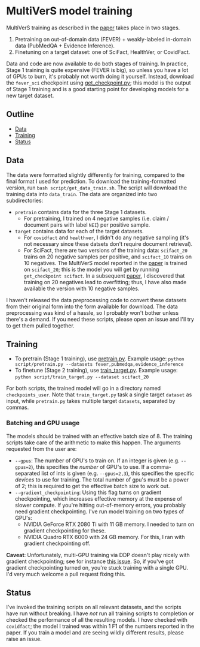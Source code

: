 # MultiVerS model training

MultiVerS training as described in the [paper](https://arxiv.org/abs/2112.01640) takes place in two stages.

1. Pretraining on out-of-domain data (FEVER) + weakly-labeled in-domain data (PubMedQA + Evidence Inference).
2. Finetuning on a target dataset: one of SciFact, HealthVer, or CovidFact.

Data and code are now available to do both stages of training. In practice, Stage 1 training is quite expensive (FEVER is big), so unless you have a lot of GPUs to burn, it's probably not worth doing it yourself. Instead, download the `fever_sci` checkpoint using [get_checkpoint.py](../script/get_checkpoint.py); this model is the output of Stage 1 training and is a good starting point for developing models for a new target dataset.

## Outline

- [Data](#data)
- [Training](#training)
- [Status](#status)

## Data

The data were formatted slightly differently for training, compared to the final format I used for prediction. To download the training-formatted version, run `bash script/get_data_train.sh`. The script will download the training data into `data_train`. The data are organized into two subdirectories:

- `pretrain` contains data for the three Stage 1 datasets.
  - For pretraining, I trained on 4 negative samples (i.e. claim / document pairs with label `NEI`) per positive sample.
- `target` contains data for each of the target datasets.
  - For `covidfact` and `healthver`, I didn't do any negative sampling (it's not necessary since these datsets don't require document retrieval).
  - For SciFact, there are two versions of the training data: `scifact_20` trains on 20 negative samples per positive, and `scifact_10` trains on 10 negatives. The MultiVerS model reported in the [paper](https://arxiv.org/abs/2112.01640) is trained on `scifact_20`; this is the model you will get by running `get_checkpoint scifact`. In a subsequent [paper](https://arxiv.org/abs/2210.13777), I discovered that training on 20 negatives lead to overfitting; thus, I have also made available the version with 10 negative samples.

I haven't released the data preprocessing code to convert these datasets from their original form into the form available for download. The data preprocessing was kind of a hassle, so I probably won't bother unless there's a demand. If you need these scripts, please open an issue and I'll try to get them pulled together.

## Training

- To pretrain (Stage 1 training), use [pretrain.py](../script/pretrain.py).
  Example usage: `python script/pretrain.py --datasets fever,pubmedqa,evidence_inference`
- To finetune (Stage 2 training), use [train_target.py](../script/train_target.py).
  Example usage: `python script/train_target.py --dataset scifact_20`

For both scripts, the trained model will go in a directory named `checkpoints_user`. Note that `train_target.py` task a single target `dataset` as input, while `pretrain.py` takes multiple target `datasets`, separated by commas.

### Batching and GPU usage

The models should be trained with an effective batch size of 8. The training scripts take care of the arithmetic to make this happen. The arguments requested from the user are:

- `--gpus`: The number of GPU's to train on. If an integer is given (e.g. `--gpus=2`), this specifies the *number* of GPU's to use. If a comma-separated list of ints is given (e.g. `--gpus=2,3`), this specifies the specific *devices* to use for training. The total number of gpu's must be a power of 2; this is required to get the effective batch size to work out.
- `--gradient_checkpointing`: Using this flag turns on gradient checkpointing, which increases effective memory at the expense of slower compute. If you're hitting out-of-memory errors, you probably need gradient checkpointing. I've run model training on two types of GPU's:
  - NVIDIA GeForce RTX 2080 Ti with 11 GB memory. I needed to turn on gradient checkpointing for these.
  - NVIDIA Quadro RTX 6000 with 24 GB memory. For this, I ran with gradient checkpointing off.

**Caveat**: Unfortunately, multi-GPU training via DDP doesn't play nicely with gradient checkpointing; see for instance [this issue](https://lightning.ai/forums/t/gradient-checkpointing-ddp-nan/398). So, if you've got gradient checkpointing turned on, you're stuck training with a single GPU. I'd very much welcome a pull request fixing this.

## Status

I've invoked the training scripts on all relevant datasets, and the scripts have run without breaking. I have *not* run all training scripts to completion or checked the performance of all the resulting models. I *have* checked with `covidfact`; the model I trained was within 1 F1 of the numbers reported in the paper. If you train a model and are seeing wildly different results, please raise an issue.
